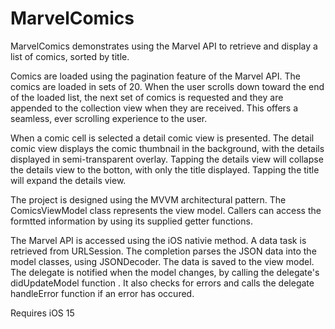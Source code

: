 # MarvelComics

MarvelComics demonstrates using the Marvel API to retrieve and display a list of comics, sorted by title.

Comics are loaded using the pagination feature of the Marvel API.  The comics are loaded in sets of 20. When the user scrolls down toward the end of the loaded list, the next set of comics is requested and they are appended to the collection view when they are received. This offers a seamless, ever scrolling experience to the user. 

When a comic cell is selected a detail comic view is presented. The detail comic view displays the comic thumbnail in the background, with the details displayed in semi-transparent overlay. Tapping the details view will collapse the details view to the botton, with only the title displayed. Tapping the title will expand the details view. 

The project is designed using the MVVM architectural pattern. The ComicsViewModel class represents the view model. Callers can access the formtted information by using its supplied getter functions. 

The Marvel API is accessed using the iOS nativie method. A data task is retrieved from URLSession.  The completion parses the JSON data into the model classes, using JSONDecoder. The data is saved to the view model. The delegate is notified when the model changes, by calling the delegate's didUpdateModel function . It also checks for errors and calls the delegate handleError function if an error has occured. 

Requires iOS 15
